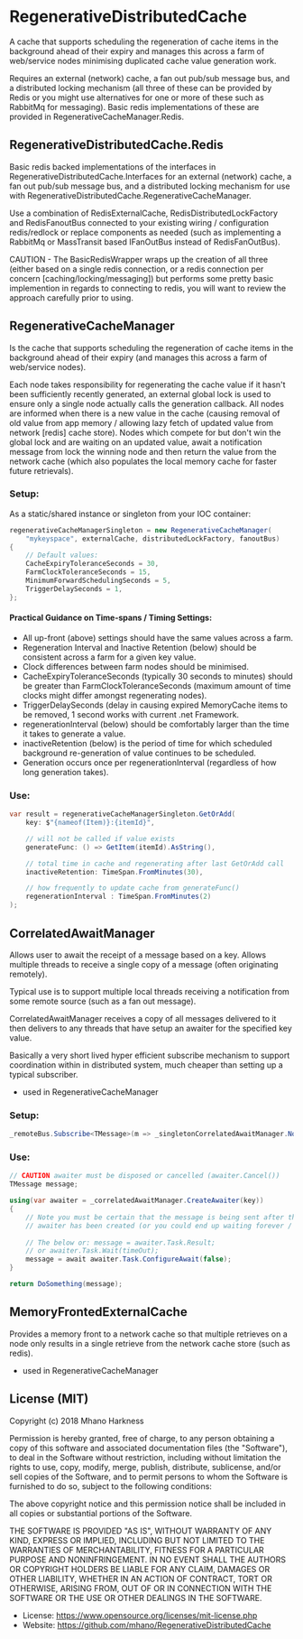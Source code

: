 # RegenerativeDistributedCache

A cache that supports scheduling the regeneration of cache items in the background ahead of their
expiry and manages this across a farm of web/service nodes minimising duplicated cache value 
generation work.

Requires an external (network) cache, a fan out pub/sub message bus, and a distributed locking
mechanism (all three of these can be provided by Redis or you might use alternatives for one or
more of these such as RabbitMq for messaging). Basic redis implementations of these are provided
in RegenerativeCacheManager.Redis.

## RegenerativeDistributedCache.Redis

Basic redis backed implementations of the interfaces in RegenerativeDistributedCache.Interfaces for 
an external (network) cache, a fan out pub/sub message bus, and a distributed locking mechanism for
use with RegenerativeDistributedCache.RegenerativeCacheManager.

Use a combination of RedisExternalCache, RedisDistributedLockFactory and RedisFanoutBus connected
to your existing wiring / configuration redis/redlock or replace components as needed (such as 
implementing a RabbitMq or MassTransit based IFanOutBus instead of RedisFanOutBus).

CAUTION - The BasicRedisWrapper wraps up the creation of all three (either based on a single redis 
connection, or a redis connection per concern [caching/locking/messaging]) but performs some pretty
basic implemention in regards to connecting to redis, you will want to review the approach carefully
prior to using.

## RegenerativeCacheManager

Is the cache that supports scheduling the regeneration of cache items in the background ahead
of their expiry (and manages this across a farm of web/service nodes).

Each node takes responsibility for regenerating the cache value if it hasn't been sufficiently 
recently generated, an external global lock is used to ensure only a single node actually calls
the generation callback. All nodes are informed when there is a new value in the cache 
(causing removal of old value from app memory / allowing lazy fetch of updated value from
network [redis] cache store). Nodes which compete for but don't win the global lock and are
waiting on an updated value, await a notification message from lock the winning node and 
then return the value from the network cache (which also populates the local memory cache
for faster future retrievals).

### Setup:

As a static/shared instance or singleton from your IOC container:

```C#
regenerativeCacheManagerSingleton = new RegenerativeCacheManager(
	"mykeyspace", externalCache, distributedLockFactory, fanoutBus)
{
    // Default values:
    CacheExpiryToleranceSeconds = 30, 
    FarmClockToleranceSeconds = 15,
    MinimumForwardSchedulingSeconds = 5,
    TriggerDelaySeconds = 1,
};
```

#### Practical Guidance on Time-spans / Timing Settings:
* All up-front (above) settings should have the same values across a farm.
* Regeneration Interval and Inactive Retention (below)  should be consistent across a farm for a given key value.
* Clock differences between farm nodes should be minimised.
* CacheExpiryToleranceSeconds (typically 30 seconds to minutes) should be greater than 
   FarmClockToleranceSeconds (maximum amount of time clocks might differ amongst regenerating nodes).
* TriggerDelaySeconds (delay in causing expired MemoryCache items to be removed, 1 second works
   with current .net Framework.
* regenerationInterval (below) should be comfortably larger than the time it takes to generate a value.
* inactiveRetention (below) is the period of time for which scheduled background re-generation of value
   continues to be scheduled.
* Generation occurs once per regenerationInterval (regardless of how long generation takes).

### Use:

```C#
var result = regenerativeCacheManagerSingleton.GetOrAdd(
    key: $"{nameof(Item)}:{itemId}", 

	// will not be called if value exists
    generateFunc: () => GetItem(itemId).AsString(),

	// total time in cache and regenerating after last GetOrAdd call
    inactiveRetention: TimeSpan.FromMinutes(30),

	// how frequently to update cache from generateFunc()
    regenerationInterval : TimeSpan.FromMinutes(2)
);
```
## CorrelatedAwaitManager

Allows user to await the receipt of a message based on a key. Allows multiple threads to receive a
single copy of a message (often originating remotely).

Typical use is to support multiple local threads receiving a notification from some remote source
(such as a fan out message).

CorrelatedAwaitManager receives a copy of all messages delivered to it then delivers to any threads 
that have setup an awaiter for the specified key value.

Basically a very short lived hyper efficient subscribe mechanism to support coordination within in
distributed system, much cheaper than setting up a typical subscriber.

* used in RegenerativeCacheManager

### Setup:

```C#
_remoteBus.Subscribe<TMessage>(m => _singletonCorrelatedAwaitManager.NotifyAwaiters(m));
```

### Use:

```C#
// CAUTION awaiter must be disposed or cancelled (awaiter.Cancel())
TMessage message;

using(var awaiter = _correlatedAwaitManager.CreateAwaiter(key))
{
    // Note you must be certain that the message is being sent after the
    // awaiter has been created (or you could end up waiting forever / timing out).
    
    // The below or: message = awaiter.Task.Result;
    // or awaiter.Task.Wait(timeOut);
    message = await awaiter.Task.ConfigureAwait(false);
}

return DoSomething(message);
```

## MemoryFrontedExternalCache

Provides a memory front to a network cache so that multiple retrieves on a node only results in a
single retrieve from the network cache store (such as redis).

* used in RegenerativeCacheManager

## License (MIT)

Copyright (c) 2018 Mhano Harkness

Permission is hereby granted, free of charge, to any person obtaining a copy
of this software and associated documentation files (the "Software"), to deal
in the Software without restriction, including without limitation the rights
to use, copy, modify, merge, publish, distribute, sublicense, and/or sell
copies of the Software, and to permit persons to whom the Software is
furnished to do so, subject to the following conditions:

The above copyright notice and this permission notice shall be included in all
copies or substantial portions of the Software.

THE SOFTWARE IS PROVIDED "AS IS", WITHOUT WARRANTY OF ANY KIND, EXPRESS OR
IMPLIED, INCLUDING BUT NOT LIMITED TO THE WARRANTIES OF MERCHANTABILITY,
FITNESS FOR A PARTICULAR PURPOSE AND NONINFRINGEMENT. IN NO EVENT SHALL THE
AUTHORS OR COPYRIGHT HOLDERS BE LIABLE FOR ANY CLAIM, DAMAGES OR OTHER
LIABILITY, WHETHER IN AN ACTION OF CONTRACT, TORT OR OTHERWISE, ARISING FROM,
OUT OF OR IN CONNECTION WITH THE SOFTWARE OR THE USE OR OTHER DEALINGS IN THE
SOFTWARE.

* License: https://www.opensource.org/licenses/mit-license.php
* Website: https://github.com/mhano/RegenerativeDistributedCache
